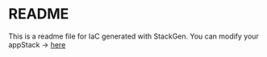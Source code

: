 # README
This is a readme file for IaC generated with StackGen.
You can modify your appStack -> [here](http://main.dev.stackgen.com/appstacks/b7cbc7da-1a74-4463-8397-6dd0b6b7102c)

